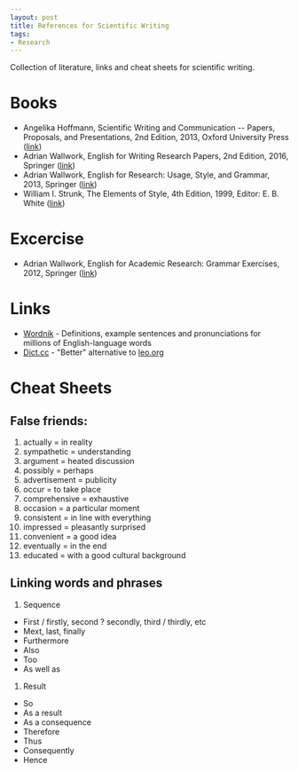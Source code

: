 ```yaml
---
layout: post
title: References for Scientific Writing
tags:
- Research
---
```

Collection of literature, links and cheat sheets for scientific writing.

# Books
* Angelika Hoffmann, Scientific Writing and Communication -- Papers, Proposals, and Presentations, 2nd Edition, 2013, Oxford  University Press ([link](https://global.oup.com/ushe/product/scientific-writing-and-communication-9780199947560?cc=de&lang=en&))
* Adrian Wallwork, English for Writing Research Papers, 2nd Edition, 2016, Springer ([link](http://www.springer.com/gp/book/9783319260921))
* Adrian Wallwork, English for Research: Usage, Style, and Grammar, 2013, Springer ([link](http://www.springer.com/gp/book/9781461415923))
* William I. Strunk, The Elements of Style, 4th Edition, 1999, Editor: E. B. White ([link](https://en.wikipedia.org/wiki/The_Elements_of_Style))

# Excercise
* Adrian Wallwork, English for Academic Research: Grammar Exercises, 2012, Springer ([link](http://www.springer.com/us/book/9781461442882))

# Links
* [Wordnik](https://www.wordnik.com/) - Definitions, example sentences and pronunciations for millions of English-language words
* [Dict.cc](http://www.dict.cc/) - "Better" alternative to [leo.org](http://www.leo.org/)

# Cheat Sheets

## False friends:

1. actually = in reality
1. sympathetic = understanding
1. argument = heated discussion
1. possibly = perhaps
1. advertisement = publicity
1. occur = to take place
1. comprehensive = exhaustive
1. occasion = a particular moment
1. consistent = in line with everything
1. impressed = pleasantly surprised
1. convenient = a good idea
1. eventually = in the end
1. educated = with a good cultural background

## Linking words and phrases

1. Sequence
* First / firstly, second ? secondly, third / thirdly, etc
* Mext, last, finally
* Furthermore
* Also
* Too
* As well as
1. Result
* So
* As a result
* As a consequence
* Therefore
* Thus
* Consequently
* Hence
